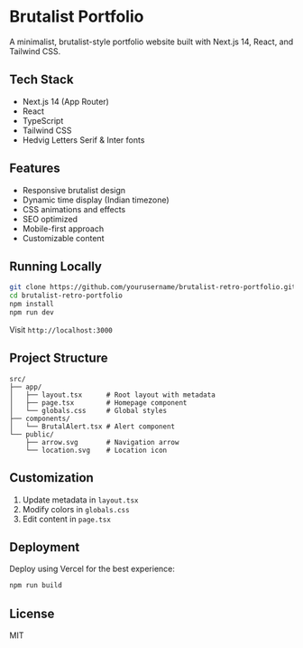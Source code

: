 # Brutalist Portfolio

A minimalist, brutalist-style portfolio website built with Next.js 14, React, and Tailwind CSS.

## Tech Stack

- Next.js 14 (App Router)
- React
- TypeScript
- Tailwind CSS
- Hedvig Letters Serif & Inter fonts

## Features

- Responsive brutalist design
- Dynamic time display (Indian timezone)
- CSS animations and effects
- SEO optimized
- Mobile-first approach
- Customizable content

## Running Locally

```bash
git clone https://github.com/yourusername/brutalist-retro-portfolio.git
cd brutalist-retro-portfolio
npm install
npm run dev
```

Visit `http://localhost:3000`

## Project Structure

```
src/
├── app/
│   ├── layout.tsx      # Root layout with metadata
│   ├── page.tsx        # Homepage component
│   └── globals.css     # Global styles
├── components/
│   └── BrutalAlert.tsx # Alert component
└── public/
    ├── arrow.svg       # Navigation arrow
    └── location.svg    # Location icon
```

## Customization

1. Update metadata in `layout.tsx`
2. Modify colors in `globals.css`
3. Edit content in `page.tsx`

## Deployment

Deploy using Vercel for the best experience:

```bash
npm run build
```

## License

MIT
